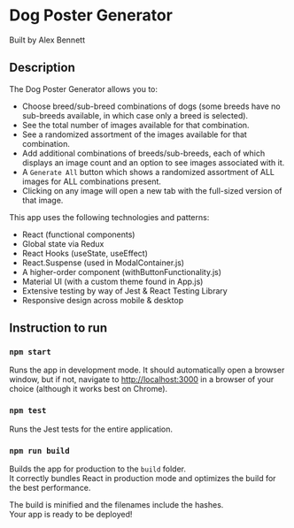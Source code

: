 # Dog Poster Generator
Built by Alex Bennett

## Description

The Dog Poster Generator allows you to:
- Choose breed/sub-breed combinations of dogs (some breeds have no sub-breeds available, in which case only a breed is selected).
- See the total number of images available for that combination.
- See a randomized assortment of the images available for that combination.
- Add additional combinations of breeds/sub-breeds, each of which displays an image count and an option to see images associated with it.
- A `Generate All` button which shows a randomized assortment of ALL images for ALL combinations present.
- Clicking on any image will open a new tab with the full-sized version of that image.

This app uses the following technologies and patterns:
- React (functional components)
- Global state via Redux
- React Hooks (useState, useEffect)
- React.Suspense (used in ModalContainer.js)
- A higher-order component (withButtonFunctionality.js)
- Material UI (with a custom theme found in App.js)
- Extensive testing by way of Jest & React Testing Library
- Responsive design across mobile & desktop

## Instruction to run

### `npm start`

Runs the app in development mode.
It should automatically open a browser window, but if not, navigate to [http://localhost:3000](http://localhost:3000) in a browser of your choice (although it works best on Chrome).

### `npm test`

Runs the Jest tests for the entire application.

### `npm run build`

Builds the app for production to the `build` folder.\
It correctly bundles React in production mode and optimizes the build for the best performance.

The build is minified and the filenames include the hashes.\
Your app is ready to be deployed!

